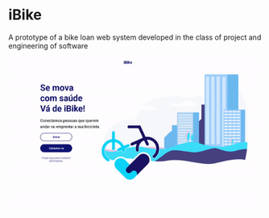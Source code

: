 # iBike
A prototype of a bike loan web system developed in the class of project and engineering of software


![](funcionamento.gif)
